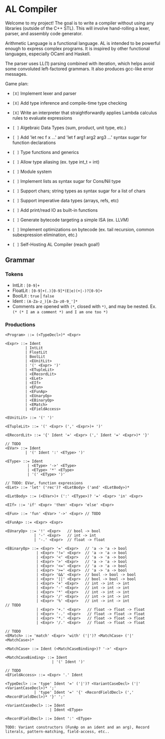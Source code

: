 # AL Compiler
Welcome to my project! The goal is to write a compiler without using any libraries (outside of the C++ STL). This will involve hand-rolling a lexer, parser, and assembly code generator.

Arithmetic Language is a functional language. AL is intended to be powerful enough to express complex programs. It is inspired by other functional languages, especially OCaml and Haskell.

The parser uses LL(1) parsing combined with iteration, which helps avoid some convoluted left-factored grammars. It also produces gcc-like error messages.

Game plan:

- `[X]` Implement lexer and parser

- `[X]` Add type inference and compile-time type checking

- `[X]` Write an interpreter that straightforwardly applies Lambda calculus rules to evaluate expressions

- `[ ]` Algebraic Data Types (sum, product, unit type, etc.)

- `[ ]` Add 'let rec f x ...' and 'let f arg1 arg2 arg3 ...' syntax sugar for function declarations

- `[ ]` Type functions and generics

- `[ ]` Allow type aliasing (ex. type int_t = int)

- `[ ]` Module system

- `[ ]` Implement lists as syntax sugar for Cons/Nil type

- `[ ]` Support chars; string types as syntax sugar for a list of chars

- `[ ]` Support imperative data types (arrays, refs, etc)

- `[ ]` Add print/read IO as built-in functions

- `[ ]` Generate bytecode targeting a simple ISA (ex. LLVM)

- `[ ]` Implement optimizations on bytecode (ex. tail recursion, common subexpression elimination, etc.)

- `[ ]` Self-Hosting AL Compiler (reach goal!)

## Grammar

### Tokens
* IntLit : `[0-9]+`
* FloatLit : `[0-9]+(.)[0-9]*(E|e)(+|-)?[0-9]+`
* BoolLit : `true` | `false`
* Ident : `(A-Za-z_)[A-Za-z0-9_']*`
* Comments are opened with `(*`, closed with `*)`, and may be nested. Ex. `(* (* I am a comment *) and I am one too *)`

### Productions
```
<Program> ::= (<TypeDecl>)* <Expr>

<Expr> ::= Ident
         | IntLit
         | FloatLit
         | BoolLit
         | <EUnitLit>
         | '(' <Expr> ')'
         | <ETupleLit>
         | <ERecordLit>
         | <ELet>
         | <EIf>
         | <EFun>
         | <EFunAp>
         | <EUnaryOp>
         | <EBinaryOp>
         | <EMatch>
         | <EFieldAccess>

<EUnitLit> ::= '(' ')'

<ETupleLit> ::= '(' <Expr> (',' <Expr>)+ ')'

<ERecordLit> ::= '{' Ident '=' <Expr> (',' Ident '=' <Expr>)* '}'

// TODO
<EVar> ::= Ident
         | '(' Ident ':' <EType> ')'

<EType> ::= Ident
          | <EType> '->' <EType>
          | <EType> '*' <EType>
          | '(' <EType> ')'

// TODO: EVar, function expressions
<ELet> ::= 'let' ('rec')? <ELetBody> ('and' <ELetBody>)*

<ELetBody> ::= (<EVar>)+ (':' <EType>)? '=' <Expr> 'in' <Expr>

<EIf> ::= 'if' <Expr> 'then' <Expr> 'else' <Expr>

<EFun> ::= 'fun' <EVar> '->' <Expr> // TODO

<EFunAp> ::= <Expr> <Expr>

<EUnaryOp> ::= '!' <Expr>   // bool -> bool
             | '-' <Expr>   // int -> int
             | '-.' <Expr>  // float -> float

<EBinaryOp> ::= <Expr> '=' <Expr>   // 'a -> 'a -> bool
              | <Expr> '!=' <Expr>  // 'a -> 'a -> bool
              | <Expr> '<' <Expr>   // 'a -> 'a -> bool
              | <Expr> '>' <Expr>   // 'a -> 'a -> bool
              | <Expr> '<=' <Expr>  // 'a -> 'a -> bool
              | <Expr> '>=' <Expr>  // 'a -> 'a -> bool
              | <Expr> '&&' <Expr>  // bool -> bool -> bool
              | <Expr> '||' <Expr>  // bool -> bool -> bool
              | <Expr> '+' <Expr>   // int -> int -> int
              | <Expr> '-' <Expr>   // int -> int -> int
              | <Expr> '*' <Expr>   // int -> int -> int
              | <Expr> '/' <Expr>   // int -> int -> int
              | <Expr> '%' <Expr>   // int -> int -> int
// TODO
              | <Expr> '+.' <Expr>   // float -> float -> float
              | <Expr> '-.' <Expr>   // float -> float -> float
              | <Expr> '*.' <Expr>   // float -> float -> float
              | <Expr> '/.' <Expr>   // float -> float -> float

// TODO
<EMatch> ::= 'match' <Expr> 'with' ('|')? <MatchCase> ('|' <MatchCase>)*

<MatchCase> ::= Ident (<MatchCaseBinding>)? '->' <Expr>

<MatchCaseBinding> ::= Ident
                     | '(' Ident ')'

// TODO
<EFieldAccess> ::= <Expr> '.' Ident

<TypeDecl> ::= 'type' Ident '=' ('|')? <VariantCaseDecl> ('|' <VariantCaseDecl>)* ';'
             | 'type' Ident '=' '{' <RecordFieldDecl> (',' <RecordFieldDecl>)* '}' ';'

<VariantCaseDecl> ::= Ident
                    | Ident <EType>

<RecordFieldDecl> ::= Ident ':' <EType>

TODO: Variant constructors (FunAp on an ident and an arg), Record literals, pattern-matching, field-access, etc..

```
